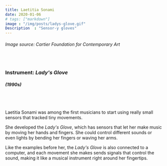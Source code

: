 ```yaml
---
title: Laetitia Sonami
date: 2020-01-06
# tags: ["markdown"]
image : "/img/posts/ladys-glove.gif"
Description  : "Sensor-y gloves"
---
```


###### *Image source: Cartier Foundation for Contemporary Art*

#### &nbsp;

### Instrument: ***Lady's Glove***

##### (1990s)

## &nbsp;

Laetitia Sonami was among the first musicians to start using really small sensors that tracked tiny movements.

She developed the *Lady's Glove*, which has sensors that let her make music by moving her hands and fingers. She could control different sounds or even lights by bending her fingers or waving her arms.

Like the examples before her, the *Lady's Glove* is also connected to a computer, and each movement she makes sends signals that control the sound, making it like a musical instrument right around her fingertips.